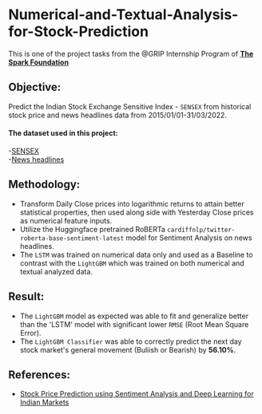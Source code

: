 # Numerical-and-Textual-Analysis-for-Stock-Prediction
This is one of the project tasks from the @GRIP Internship Program of **[The Spark Foundation](https://in.linkedin.com/company/the-sparks-foundation)**

## Objective:
Predict the Indian Stock Exchange Sensitive Index - `SENSEX` from historical stock price and news headlines data from 2015/01/01-31/03/2022.  
#### The dataset used in this project:  
-[SENSEX](https://www.bing.com/search?q=sensex+yahoo+finance&aqs=edge.1.0j69i59j0l6j69i64.4119j0j1&FORM=ANAB01&PC=EDGEDBB)  
-[News headlines](https://bit.ly/36fFPI6)

## Methodology:
- Transform Daily Close prices into logarithmic returns to attain better statistical properties, then used along side with Yesterday Close prices as numerical feature inputs.
- Utilize the Huggingface pretrained RoBERTa `cardiffnlp/twitter-roberta-base-sentiment-latest` model for Sentiment Analysis on news headlines.
- The `LSTM` was trained on numerical data only and used as a Baseline to contrast with the `LightGBM` which was trained on both numerical and textual analyzed data.

## Result:
- The `LightGBM` model as expected was able to fit and generalize better than the 'LSTM' model with significant lower `RMSE` (Root Mean Square Error).  
- The `LightGBM Classifier` was able to correctly predict the next day stock market's general movement (Buliish or Bearish) by **56.10%**.

## References:
- [Stock Price Prediction using Sentiment Analysis and Deep Learning for Indian Markets](https://arxiv.org/abs/2204.05783) 
